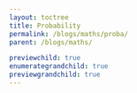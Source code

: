```yaml
---
layout: toctree
title: Probability
permalink: /blogs/maths/proba/
parent: /blogs/maths/

previewchild: true
enumerategrandchild: true
previewgrandchild: true
---
```

